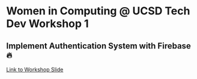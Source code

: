# Women in Computing @ UCSD Tech Dev Workshop 1
## Implement Authentication System with Firebase 🔥

[Link to Workshop Slide](https://docs.google.com/presentation/d/1WApJOtv5JH5r3Gd-Bgpl-5M5BSVDQ4rZdeKzrASjEC4/edit#slide=id.p)
